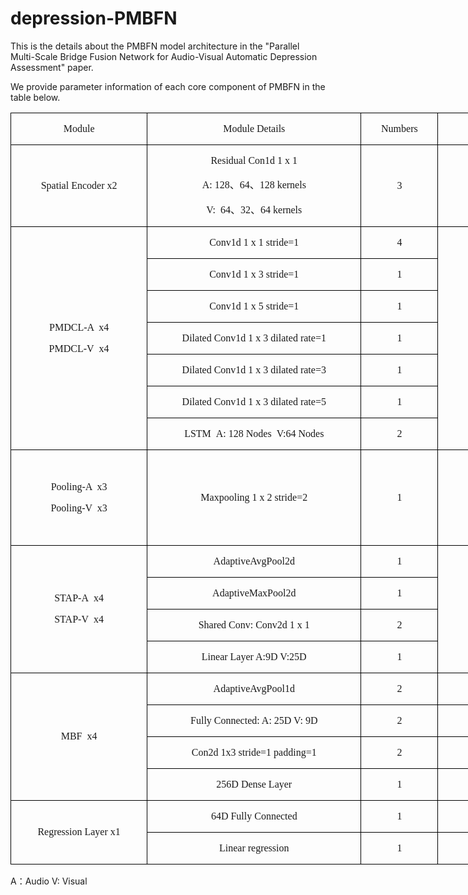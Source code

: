 # depression-PMBFN
This is the details about the PMBFN model architecture in the "Parallel Multi-Scale Bridge Fusion Network for Audio-Visual Automatic Depression Assessment" paper.

We provide parameter information of each core component of PMBFN in the table below.

<table class="MsoTableGrid" border="1" cellspacing="0" cellpadding="0" width="926" style="width:694.6pt;border-collapse:collapse;border:none;mso-border-alt:solid windowtext .5pt;
 mso-yfti-tbllook:1184;mso-padding-alt:0cm 5.4pt 0cm 5.4pt">
 <tbody><tr style="mso-yfti-irow:0;mso-yfti-firstrow:yes;height:17.45pt">
  <td width="218" valign="top" style="width:163.5pt;border:solid windowtext 1.0pt;
  mso-border-alt:solid windowtext .5pt;padding:0cm 5.4pt 0cm 5.4pt;height:17.45pt">
  <p class="MsoNormal" align="center" style="text-align:center"><span lang="EN-US" style="font-size:12.0pt;font-family:&quot;Times New Roman&quot;,serif">Module<o:p></o:p></span></p>
  </td>
  <td width="349" valign="top" style="width:261.8pt;border:solid windowtext 1.0pt;
  border-left:none;mso-border-left-alt:solid windowtext .5pt;mso-border-alt:
  solid windowtext .5pt;padding:0cm 5.4pt 0cm 5.4pt;height:17.45pt">
  <p class="MsoNormal" align="center" style="text-align:center"><span lang="EN-US" style="font-size:12.0pt;font-family:&quot;Times New Roman&quot;,serif">Module Details<o:p></o:p></span></p>
  </td>
  <td width="113" valign="top" style="width:3.0cm;border:solid windowtext 1.0pt;
  border-left:none;mso-border-left-alt:solid windowtext .5pt;mso-border-alt:
  solid windowtext .5pt;padding:0cm 5.4pt 0cm 5.4pt;height:17.45pt">
  <p class="MsoNormal" align="center" style="text-align:center"><span lang="EN-US" style="font-size:12.0pt;font-family:&quot;Times New Roman&quot;,serif">Numbers<o:p></o:p></span></p>
  </td>
  <td width="246" valign="top" style="width:184.25pt;border:solid windowtext 1.0pt;
  border-left:none;mso-border-left-alt:solid windowtext .5pt;mso-border-alt:
  solid windowtext .5pt;padding:0cm 5.4pt 0cm 5.4pt;height:17.45pt">
  <p class="MsoNormal" align="center" style="text-align:center"><span lang="EN-US" style="font-size:12.0pt;font-family:&quot;Times New Roman&quot;,serif">Output Size<o:p></o:p></span></p>
  </td>
 </tr>
 <tr style="mso-yfti-irow:1;height:64.65pt">
  <td width="218" style="width:163.5pt;border:solid windowtext 1.0pt;border-top:
  none;mso-border-top-alt:solid windowtext .5pt;mso-border-alt:solid windowtext .5pt;
  padding:0cm 5.4pt 0cm 5.4pt;height:64.65pt">
  <p class="MsoNormal" align="center" style="text-align:center"><span lang="EN-US" style="font-size:12.0pt;font-family:&quot;Times New Roman&quot;,serif">Spatial Encoder
  x2<o:p></o:p></span></p>
  </td>
  <td width="349" style="width:261.8pt;border-top:none;border-left:none;
  border-bottom:solid windowtext 1.0pt;border-right:solid windowtext 1.0pt;
  mso-border-top-alt:solid windowtext .5pt;mso-border-left-alt:solid windowtext .5pt;
  mso-border-alt:solid windowtext .5pt;padding:0cm 5.4pt 0cm 5.4pt;height:64.65pt">
  <p class="MsoNormal" align="center" style="text-align:center"><span lang="EN-US" style="font-size:12.0pt;font-family:&quot;Times New Roman&quot;,serif">Residual Con1d 1
  x 1<o:p></o:p></span></p>
  <p class="MsoNormal" align="center" style="text-align:center"><span lang="EN-US" style="font-size:12.0pt;font-family:&quot;Times New Roman&quot;,serif">A: 128</span><span style="font-size:12.0pt;mso-ascii-font-family:&quot;Times New Roman&quot;;mso-hansi-font-family:
  &quot;Times New Roman&quot;;mso-bidi-font-family:&quot;Times New Roman&quot;">、</span><span lang="EN-US" style="font-size:12.0pt;font-family:&quot;Times New Roman&quot;,serif">64</span><span style="font-size:12.0pt;mso-ascii-font-family:&quot;Times New Roman&quot;;mso-hansi-font-family:
  &quot;Times New Roman&quot;;mso-bidi-font-family:&quot;Times New Roman&quot;">、</span><span lang="EN-US" style="font-size:12.0pt;font-family:&quot;Times New Roman&quot;,serif">128
  kernels<o:p></o:p></span></p>
  <p class="MsoNormal" align="center" style="text-align:center"><span lang="EN-US" style="font-size:12.0pt;font-family:&quot;Times New Roman&quot;,serif">V:<span style="mso-spacerun:yes">&nbsp; </span>64</span><span style="font-size:12.0pt;
  mso-ascii-font-family:&quot;Times New Roman&quot;;mso-hansi-font-family:&quot;Times New Roman&quot;;
  mso-bidi-font-family:&quot;Times New Roman&quot;">、</span><span lang="EN-US" style="font-size:12.0pt;font-family:&quot;Times New Roman&quot;,serif">32</span><span style="font-size:12.0pt;mso-ascii-font-family:&quot;Times New Roman&quot;;mso-hansi-font-family:
  &quot;Times New Roman&quot;;mso-bidi-font-family:&quot;Times New Roman&quot;">、</span><span lang="EN-US" style="font-size:12.0pt;font-family:&quot;Times New Roman&quot;,serif">64
  kernels<o:p></o:p></span></p>
  </td>
  <td width="113" style="width:3.0cm;border-top:none;border-left:none;border-bottom:
  solid windowtext 1.0pt;border-right:solid windowtext 1.0pt;mso-border-top-alt:
  solid windowtext .5pt;mso-border-left-alt:solid windowtext .5pt;mso-border-alt:
  solid windowtext .5pt;padding:0cm 5.4pt 0cm 5.4pt;height:64.65pt">
  <p class="MsoNormal" align="center" style="text-align:center"><span lang="EN-US" style="font-size:12.0pt;font-family:&quot;Times New Roman&quot;,serif">3<o:p></o:p></span></p>
  </td>
  <td width="246" style="width:184.25pt;border-top:none;border-left:none;
  border-bottom:solid windowtext 1.0pt;border-right:solid windowtext 1.0pt;
  mso-border-top-alt:solid windowtext .5pt;mso-border-left-alt:solid windowtext .5pt;
  mso-border-alt:solid windowtext .5pt;padding:0cm 5.4pt 0cm 5.4pt;height:64.65pt">
  <p class="MsoNormal" align="center" style="text-align:center"><span lang="EN-US" style="font-size:12.0pt;font-family:&quot;Times New Roman&quot;,serif">A: 9 x 200 x 128<o:p></o:p></span></p>
  <p class="MsoNormal" align="center" style="text-align:center"><span lang="EN-US" style="font-size:12.0pt;font-family:&quot;Times New Roman&quot;,serif">V: 25 x 200 x 64<o:p></o:p></span></p>
  </td>
 </tr>
 <tr style="mso-yfti-irow:2;height:18.1pt">
  <td width="218" rowspan="7" style="width:163.5pt;border:solid windowtext 1.0pt;
  border-top:none;mso-border-top-alt:solid windowtext .5pt;mso-border-alt:solid windowtext .5pt;
  padding:0cm 5.4pt 0cm 5.4pt;height:18.1pt">
  <p class="MsoNormal" align="center" style="text-align:center"><span lang="EN-US" style="font-size:12.0pt;font-family:&quot;Times New Roman&quot;,serif">PMDCL-<span class="GramE">A <span style="mso-spacerun:yes">&nbsp;</span>x</span>4<o:p></o:p></span></p>
  <p class="MsoNormal" align="center" style="text-align:center"><span lang="EN-US" style="font-size:12.0pt;font-family:&quot;Times New Roman&quot;,serif">PMDCL-<span class="GramE">V<span style="mso-spacerun:yes">&nbsp; </span>x</span>4<o:p></o:p></span></p>
  </td>
  <td width="349" valign="top" style="width:261.8pt;border-top:none;border-left:
  none;border-bottom:solid windowtext 1.0pt;border-right:solid windowtext 1.0pt;
  mso-border-top-alt:solid windowtext .5pt;mso-border-left-alt:solid windowtext .5pt;
  mso-border-alt:solid windowtext .5pt;padding:0cm 5.4pt 0cm 5.4pt;height:18.1pt">
  <p class="MsoNormal" align="center" style="text-align:center"><span lang="EN-US" style="font-size:12.0pt;font-family:&quot;Times New Roman&quot;,serif">Conv1d 1 x 1 stride=1<o:p></o:p></span></p>
  </td>
  <td width="113" valign="top" style="width:3.0cm;border-top:none;border-left:none;
  border-bottom:solid windowtext 1.0pt;border-right:solid windowtext 1.0pt;
  mso-border-top-alt:solid windowtext .5pt;mso-border-left-alt:solid windowtext .5pt;
  mso-border-alt:solid windowtext .5pt;padding:0cm 5.4pt 0cm 5.4pt;height:18.1pt">
  <p class="MsoNormal" align="center" style="text-align:center"><span lang="EN-US" style="font-size:12.0pt;font-family:&quot;Times New Roman&quot;,serif">4<o:p></o:p></span></p>
  </td>
  <td width="246" rowspan="7" style="width:184.25pt;border-top:none;border-left:
  none;border-bottom:solid windowtext 1.0pt;border-right:solid windowtext 1.0pt;
  mso-border-top-alt:solid windowtext .5pt;mso-border-left-alt:solid windowtext .5pt;
  mso-border-alt:solid windowtext .5pt;padding:0cm 5.4pt 0cm 5.4pt;height:18.1pt">
  <p class="MsoNormal" align="center" style="text-align:center"><span lang="EN-US" style="font-size:12.0pt;font-family:&quot;Times New Roman&quot;,serif">A: 9 x T A x 128<o:p></o:p></span></p>
  <p class="MsoNormal" align="center" style="text-align:center"><span lang="EN-US" style="font-size:12.0pt;font-family:&quot;Times New Roman&quot;,serif">V: 25 x T V x 64<o:p></o:p></span></p>
  <p class="MsoNormal" align="center" style="text-align:center"><span lang="EN-US" style="font-size:12.0pt;font-family:&quot;Times New Roman&quot;,serif">TA = 200, 100,
  50, 25<o:p></o:p></span></p>
  <p class="MsoNormal" align="center" style="text-align:center"><span lang="EN-US" style="font-size:12.0pt;font-family:&quot;Times New Roman&quot;,serif">TV = 200, 100,
  50, 25<o:p></o:p></span></p>
  </td>
 </tr>
 <tr style="mso-yfti-irow:3;height:17.75pt">
  <td width="349" valign="top" style="width:261.8pt;border-top:none;border-left:
  none;border-bottom:solid windowtext 1.0pt;border-right:solid windowtext 1.0pt;
  mso-border-top-alt:solid windowtext .5pt;mso-border-left-alt:solid windowtext .5pt;
  mso-border-alt:solid windowtext .5pt;padding:0cm 5.4pt 0cm 5.4pt;height:17.75pt">
  <p class="MsoNormal" align="center" style="text-align:center"><span lang="EN-US" style="font-size:12.0pt;font-family:&quot;Times New Roman&quot;,serif">Conv1d 1 x 3 stride=1<o:p></o:p></span></p>
  </td>
  <td width="113" valign="top" style="width:3.0cm;border-top:none;border-left:none;
  border-bottom:solid windowtext 1.0pt;border-right:solid windowtext 1.0pt;
  mso-border-top-alt:solid windowtext .5pt;mso-border-left-alt:solid windowtext .5pt;
  mso-border-alt:solid windowtext .5pt;padding:0cm 5.4pt 0cm 5.4pt;height:17.75pt">
  <p class="MsoNormal" align="center" style="text-align:center"><span lang="EN-US" style="font-size:12.0pt;font-family:&quot;Times New Roman&quot;,serif">1<o:p></o:p></span></p>
  </td>
 </tr>
 <tr style="mso-yfti-irow:4;height:17.75pt">
  <td width="349" valign="top" style="width:261.8pt;border-top:none;border-left:
  none;border-bottom:solid windowtext 1.0pt;border-right:solid windowtext 1.0pt;
  mso-border-top-alt:solid windowtext .5pt;mso-border-left-alt:solid windowtext .5pt;
  mso-border-alt:solid windowtext .5pt;padding:0cm 5.4pt 0cm 5.4pt;height:17.75pt">
  <p class="MsoNormal" align="center" style="text-align:center"><span lang="EN-US" style="font-size:12.0pt;font-family:&quot;Times New Roman&quot;,serif">Conv1d 1 x 5 stride=1<o:p></o:p></span></p>
  </td>
  <td width="113" valign="top" style="width:3.0cm;border-top:none;border-left:none;
  border-bottom:solid windowtext 1.0pt;border-right:solid windowtext 1.0pt;
  mso-border-top-alt:solid windowtext .5pt;mso-border-left-alt:solid windowtext .5pt;
  mso-border-alt:solid windowtext .5pt;padding:0cm 5.4pt 0cm 5.4pt;height:17.75pt">
  <p class="MsoNormal" align="center" style="text-align:center"><span lang="EN-US" style="font-size:12.0pt;font-family:&quot;Times New Roman&quot;,serif">1<o:p></o:p></span></p>
  </td>
 </tr>
 <tr style="mso-yfti-irow:5;height:17.75pt">
  <td width="349" valign="top" style="width:261.8pt;border-top:none;border-left:
  none;border-bottom:solid windowtext 1.0pt;border-right:solid windowtext 1.0pt;
  mso-border-top-alt:solid windowtext .5pt;mso-border-left-alt:solid windowtext .5pt;
  mso-border-alt:solid windowtext .5pt;padding:0cm 5.4pt 0cm 5.4pt;height:17.75pt">
  <p class="MsoNormal" align="center" style="text-align:center"><span lang="EN-US" style="font-size:12.0pt;font-family:&quot;Times New Roman&quot;,serif">Dilated Conv1d 1
  x 3 dilated rate=1<o:p></o:p></span></p>
  </td>
  <td width="113" valign="top" style="width:3.0cm;border-top:none;border-left:none;
  border-bottom:solid windowtext 1.0pt;border-right:solid windowtext 1.0pt;
  mso-border-top-alt:solid windowtext .5pt;mso-border-left-alt:solid windowtext .5pt;
  mso-border-alt:solid windowtext .5pt;padding:0cm 5.4pt 0cm 5.4pt;height:17.75pt">
  <p class="MsoNormal" align="center" style="text-align:center"><span lang="EN-US" style="font-size:12.0pt;font-family:&quot;Times New Roman&quot;,serif">1<o:p></o:p></span></p>
  </td>
 </tr>
 <tr style="mso-yfti-irow:6;height:17.75pt">
  <td width="349" valign="top" style="width:261.8pt;border-top:none;border-left:
  none;border-bottom:solid windowtext 1.0pt;border-right:solid windowtext 1.0pt;
  mso-border-top-alt:solid windowtext .5pt;mso-border-left-alt:solid windowtext .5pt;
  mso-border-alt:solid windowtext .5pt;padding:0cm 5.4pt 0cm 5.4pt;height:17.75pt">
  <p class="MsoNormal" align="center" style="text-align:center"><span lang="EN-US" style="font-size:12.0pt;font-family:&quot;Times New Roman&quot;,serif">Dilated Conv1d 1
  x 3 dilated rate=3<o:p></o:p></span></p>
  </td>
  <td width="113" valign="top" style="width:3.0cm;border-top:none;border-left:none;
  border-bottom:solid windowtext 1.0pt;border-right:solid windowtext 1.0pt;
  mso-border-top-alt:solid windowtext .5pt;mso-border-left-alt:solid windowtext .5pt;
  mso-border-alt:solid windowtext .5pt;padding:0cm 5.4pt 0cm 5.4pt;height:17.75pt">
  <p class="MsoNormal" align="center" style="text-align:center"><span lang="EN-US" style="font-size:12.0pt;font-family:&quot;Times New Roman&quot;,serif">1<o:p></o:p></span></p>
  </td>
 </tr>
 <tr style="mso-yfti-irow:7;height:17.75pt">
  <td width="349" valign="top" style="width:261.8pt;border-top:none;border-left:
  none;border-bottom:solid windowtext 1.0pt;border-right:solid windowtext 1.0pt;
  mso-border-top-alt:solid windowtext .5pt;mso-border-left-alt:solid windowtext .5pt;
  mso-border-alt:solid windowtext .5pt;padding:0cm 5.4pt 0cm 5.4pt;height:17.75pt">
  <p class="MsoNormal" align="center" style="text-align:center"><span lang="EN-US" style="font-size:12.0pt;font-family:&quot;Times New Roman&quot;,serif">Dilated Conv1d 1
  x 3 dilated rate=5<o:p></o:p></span></p>
  </td>
  <td width="113" valign="top" style="width:3.0cm;border-top:none;border-left:none;
  border-bottom:solid windowtext 1.0pt;border-right:solid windowtext 1.0pt;
  mso-border-top-alt:solid windowtext .5pt;mso-border-left-alt:solid windowtext .5pt;
  mso-border-alt:solid windowtext .5pt;padding:0cm 5.4pt 0cm 5.4pt;height:17.75pt">
  <p class="MsoNormal" align="center" style="text-align:center"><span lang="EN-US" style="font-size:12.0pt;font-family:&quot;Times New Roman&quot;,serif">1<o:p></o:p></span></p>
  </td>
 </tr>
 <tr style="mso-yfti-irow:8;height:17.75pt">
  <td width="349" valign="top" style="width:261.8pt;border-top:none;border-left:
  none;border-bottom:solid windowtext 1.0pt;border-right:solid windowtext 1.0pt;
  mso-border-top-alt:solid windowtext .5pt;mso-border-left-alt:solid windowtext .5pt;
  mso-border-alt:solid windowtext .5pt;padding:0cm 5.4pt 0cm 5.4pt;height:17.75pt">
  <p class="MsoNormal" align="center" style="text-align:center"><span class="GramE"><span lang="EN-US" style="font-size:12.0pt;font-family:&quot;Times New Roman&quot;,serif">LSTM <span style="mso-spacerun:yes">&nbsp;</span>A</span></span><span lang="EN-US" style="font-size:12.0pt;font-family:&quot;Times New Roman&quot;,serif">: 128 Nodes <span style="mso-spacerun:yes">&nbsp;</span>V:64 Nodes<o:p></o:p></span></p>
  </td>
  <td width="113" valign="top" style="width:3.0cm;border-top:none;border-left:none;
  border-bottom:solid windowtext 1.0pt;border-right:solid windowtext 1.0pt;
  mso-border-top-alt:solid windowtext .5pt;mso-border-left-alt:solid windowtext .5pt;
  mso-border-alt:solid windowtext .5pt;padding:0cm 5.4pt 0cm 5.4pt;height:17.75pt">
  <p class="MsoNormal" align="center" style="text-align:center"><span lang="EN-US" style="font-size:12.0pt;font-family:&quot;Times New Roman&quot;,serif">2<o:p></o:p></span></p>
  </td>
 </tr>
 <tr style="mso-yfti-irow:9;height:69.95pt">
  <td width="218" style="width:163.5pt;border:solid windowtext 1.0pt;border-top:
  none;mso-border-top-alt:solid windowtext .5pt;mso-border-alt:solid windowtext .5pt;
  padding:0cm 5.4pt 0cm 5.4pt;height:69.95pt">
  <p class="MsoNormal" align="center" style="text-align:center"><span lang="EN-US" style="font-size:12.0pt;font-family:&quot;Times New Roman&quot;,serif">Pooling-<span class="GramE">A <span style="mso-spacerun:yes">&nbsp;</span>x</span>3<o:p></o:p></span></p>
  <p class="MsoNormal" align="center" style="text-align:center"><span lang="EN-US" style="font-size:12.0pt;font-family:&quot;Times New Roman&quot;,serif">Pooling-<span class="GramE">V <span style="mso-spacerun:yes">&nbsp;</span>x</span>3<o:p></o:p></span></p>
  </td>
  <td width="349" style="width:261.8pt;border-top:none;border-left:none;
  border-bottom:solid windowtext 1.0pt;border-right:solid windowtext 1.0pt;
  mso-border-top-alt:solid windowtext .5pt;mso-border-left-alt:solid windowtext .5pt;
  mso-border-alt:solid windowtext .5pt;padding:0cm 5.4pt 0cm 5.4pt;height:69.95pt">
  <p class="MsoNormal" align="center" style="text-align:center"><span class="SpellE"><span lang="EN-US" style="font-size:12.0pt;font-family:&quot;Times New Roman&quot;,serif">Maxpooling</span></span><span lang="EN-US" style="font-size:12.0pt;font-family:&quot;Times New Roman&quot;,serif"> 1 x
  2 stride=2<o:p></o:p></span></p>
  </td>
  <td width="113" style="width:3.0cm;border-top:none;border-left:none;border-bottom:
  solid windowtext 1.0pt;border-right:solid windowtext 1.0pt;mso-border-top-alt:
  solid windowtext .5pt;mso-border-left-alt:solid windowtext .5pt;mso-border-alt:
  solid windowtext .5pt;padding:0cm 5.4pt 0cm 5.4pt;height:69.95pt">
  <p class="MsoNormal" align="center" style="text-align:center"><span lang="EN-US" style="font-size:12.0pt;font-family:&quot;Times New Roman&quot;,serif">1<o:p></o:p></span></p>
  </td>
  <td width="246" valign="top" style="width:184.25pt;border-top:none;border-left:
  none;border-bottom:solid windowtext 1.0pt;border-right:solid windowtext 1.0pt;
  mso-border-top-alt:solid windowtext .5pt;mso-border-left-alt:solid windowtext .5pt;
  mso-border-alt:solid windowtext .5pt;padding:0cm 5.4pt 0cm 5.4pt;height:69.95pt">
  <p class="MsoNormal" align="center" style="margin-left:12.0pt;text-align:center;
  text-indent:-12.0pt;mso-char-indent-count:-1.0"><span lang="EN-US" style="font-size:12.0pt;font-family:&quot;Times New Roman&quot;,serif">A: 9 x T A x 128<o:p></o:p></span></p>
  <p class="MsoNormal" align="center" style="margin-left:12.0pt;text-align:center;
  text-indent:-12.0pt;mso-char-indent-count:-1.0"><span lang="EN-US" style="font-size:12.0pt;font-family:&quot;Times New Roman&quot;,serif">TA=100, 50, 25<o:p></o:p></span></p>
  <p class="MsoNormal" align="center" style="text-align:center"><span lang="EN-US" style="font-size:12.0pt;font-family:&quot;Times New Roman&quot;,serif">V: 25 x T V x 64<o:p></o:p></span></p>
  <p class="MsoNormal" align="center" style="text-align:center"><span lang="EN-US" style="font-size:12.0pt;font-family:&quot;Times New Roman&quot;,serif">TV=100, 50, 25<o:p></o:p></span></p>
  </td>
 </tr>
 <tr style="mso-yfti-irow:10;height:17.75pt">
  <td width="218" rowspan="4" style="width:163.5pt;border:solid windowtext 1.0pt;
  border-top:none;mso-border-top-alt:solid windowtext .5pt;mso-border-alt:solid windowtext .5pt;
  padding:0cm 5.4pt 0cm 5.4pt;height:17.75pt">
  <p class="MsoNormal" align="center" style="text-align:center"><span lang="EN-US" style="font-size:12.0pt;font-family:&quot;Times New Roman&quot;,serif">STAP-<span class="GramE">A<span style="mso-spacerun:yes">&nbsp; </span>x</span>4<o:p></o:p></span></p>
  <p class="MsoNormal" align="center" style="text-align:center"><span lang="EN-US" style="font-size:12.0pt;font-family:&quot;Times New Roman&quot;,serif">STAP-<span class="GramE">V<span style="mso-spacerun:yes">&nbsp; </span>x</span>4<o:p></o:p></span></p>
  </td>
  <td width="349" valign="top" style="width:261.8pt;border-top:none;border-left:
  none;border-bottom:solid windowtext 1.0pt;border-right:solid windowtext 1.0pt;
  mso-border-top-alt:solid windowtext .5pt;mso-border-left-alt:solid windowtext .5pt;
  mso-border-alt:solid windowtext .5pt;padding:0cm 5.4pt 0cm 5.4pt;height:17.75pt">
  <p class="MsoNormal" align="center" style="text-align:center"><span lang="EN-US" style="font-size:12.0pt;font-family:&quot;Times New Roman&quot;,serif">AdaptiveAvgPool2d<o:p></o:p></span></p>
  </td>
  <td width="113" valign="top" style="width:3.0cm;border-top:none;border-left:none;
  border-bottom:solid windowtext 1.0pt;border-right:solid windowtext 1.0pt;
  mso-border-top-alt:solid windowtext .5pt;mso-border-left-alt:solid windowtext .5pt;
  mso-border-alt:solid windowtext .5pt;padding:0cm 5.4pt 0cm 5.4pt;height:17.75pt">
  <p class="MsoNormal" align="center" style="text-align:center"><span lang="EN-US" style="font-size:12.0pt;font-family:&quot;Times New Roman&quot;,serif">1<o:p></o:p></span></p>
  </td>
  <td width="246" rowspan="4" valign="top" style="width:184.25pt;border-top:none;
  border-left:none;border-bottom:solid windowtext 1.0pt;border-right:solid windowtext 1.0pt;
  mso-border-top-alt:solid windowtext .5pt;mso-border-left-alt:solid windowtext .5pt;
  mso-border-alt:solid windowtext .5pt;padding:0cm 5.4pt 0cm 5.4pt;height:17.75pt">
  <p class="MsoNormal" align="center" style="text-align:center"><span lang="EN-US" style="font-size:12.0pt;font-family:&quot;Times New Roman&quot;,serif">A</span><span style="font-size:12.0pt;mso-ascii-font-family:&quot;Times New Roman&quot;;mso-hansi-font-family:
  &quot;Times New Roman&quot;;mso-bidi-font-family:&quot;Times New Roman&quot;">：</span><span lang="EN-US" style="font-size:12.0pt;font-family:&quot;Times New Roman&quot;,serif">TA x
  128<o:p></o:p></span></p>
  <p class="MsoNormal" align="center" style="text-align:center"><span lang="EN-US" style="font-size:12.0pt;font-family:&quot;Times New Roman&quot;,serif">V:<span style="mso-spacerun:yes">&nbsp; </span>TV x 64<o:p></o:p></span></p>
  <p class="MsoNormal" align="center" style="text-align:center"><span lang="EN-US" style="font-size:12.0pt;font-family:&quot;Times New Roman&quot;,serif">TA = 200, 100,
  50, 25<o:p></o:p></span></p>
  <p class="MsoNormal" align="center" style="text-align:center"><span lang="EN-US" style="font-size:12.0pt;font-family:&quot;Times New Roman&quot;,serif">TV = 200, 100,
  50, 25<o:p></o:p></span></p>
  </td>
 </tr>
 <tr style="mso-yfti-irow:11;height:17.7pt">
  <td width="349" valign="top" style="width:261.8pt;border-top:none;border-left:
  none;border-bottom:solid windowtext 1.0pt;border-right:solid windowtext 1.0pt;
  mso-border-top-alt:solid windowtext .5pt;mso-border-left-alt:solid windowtext .5pt;
  mso-border-alt:solid windowtext .5pt;padding:0cm 5.4pt 0cm 5.4pt;height:17.7pt">
  <p class="MsoNormal" align="center" style="text-align:center"><span lang="EN-US" style="font-size:12.0pt;font-family:&quot;Times New Roman&quot;,serif">AdaptiveMaxPool2d<o:p></o:p></span></p>
  </td>
  <td width="113" valign="top" style="width:3.0cm;border-top:none;border-left:none;
  border-bottom:solid windowtext 1.0pt;border-right:solid windowtext 1.0pt;
  mso-border-top-alt:solid windowtext .5pt;mso-border-left-alt:solid windowtext .5pt;
  mso-border-alt:solid windowtext .5pt;padding:0cm 5.4pt 0cm 5.4pt;height:17.7pt">
  <p class="MsoNormal" align="center" style="text-align:center"><span lang="EN-US" style="font-size:12.0pt;font-family:&quot;Times New Roman&quot;,serif">1<o:p></o:p></span></p>
  </td>
 </tr>
 <tr style="mso-yfti-irow:12;height:17.7pt">
  <td width="349" valign="top" style="width:261.8pt;border-top:none;border-left:
  none;border-bottom:solid windowtext 1.0pt;border-right:solid windowtext 1.0pt;
  mso-border-top-alt:solid windowtext .5pt;mso-border-left-alt:solid windowtext .5pt;
  mso-border-alt:solid windowtext .5pt;padding:0cm 5.4pt 0cm 5.4pt;height:17.7pt">
  <p class="MsoNormal" align="center" style="text-align:center"><span lang="EN-US" style="font-size:12.0pt;font-family:&quot;Times New Roman&quot;,serif">Shared Conv:
  Conv2d 1 x 1<o:p></o:p></span></p>
  </td>
  <td width="113" valign="top" style="width:3.0cm;border-top:none;border-left:none;
  border-bottom:solid windowtext 1.0pt;border-right:solid windowtext 1.0pt;
  mso-border-top-alt:solid windowtext .5pt;mso-border-left-alt:solid windowtext .5pt;
  mso-border-alt:solid windowtext .5pt;padding:0cm 5.4pt 0cm 5.4pt;height:17.7pt">
  <p class="MsoNormal" align="center" style="text-align:center"><span lang="EN-US" style="font-size:12.0pt;font-family:&quot;Times New Roman&quot;,serif">2<o:p></o:p></span></p>
  </td>
 </tr>
 <tr style="mso-yfti-irow:13;height:17.7pt">
  <td width="349" valign="top" style="width:261.8pt;border-top:none;border-left:
  none;border-bottom:solid windowtext 1.0pt;border-right:solid windowtext 1.0pt;
  mso-border-top-alt:solid windowtext .5pt;mso-border-left-alt:solid windowtext .5pt;
  mso-border-alt:solid windowtext .5pt;padding:0cm 5.4pt 0cm 5.4pt;height:17.7pt">
  <p class="MsoNormal" align="center" style="text-align:center"><span lang="EN-US" style="font-size:12.0pt;font-family:&quot;Times New Roman&quot;,serif">Linear Layer
  A:9D V:25D<o:p></o:p></span></p>
  </td>
  <td width="113" valign="top" style="width:3.0cm;border-top:none;border-left:none;
  border-bottom:solid windowtext 1.0pt;border-right:solid windowtext 1.0pt;
  mso-border-top-alt:solid windowtext .5pt;mso-border-left-alt:solid windowtext .5pt;
  mso-border-alt:solid windowtext .5pt;padding:0cm 5.4pt 0cm 5.4pt;height:17.7pt">
  <p class="MsoNormal" align="center" style="text-align:center"><span lang="EN-US" style="font-size:12.0pt;font-family:&quot;Times New Roman&quot;,serif">1<o:p></o:p></span></p>
  </td>
 </tr>
 <tr style="mso-yfti-irow:14;height:17.45pt">
  <td width="218" rowspan="4" style="width:163.5pt;border:solid windowtext 1.0pt;
  border-top:none;mso-border-top-alt:solid windowtext .5pt;mso-border-alt:solid windowtext .5pt;
  padding:0cm 5.4pt 0cm 5.4pt;height:17.45pt">
  <p class="MsoNormal" align="center" style="text-align:center"><span class="GramE"><span lang="EN-US" style="font-size:12.0pt;font-family:&quot;Times New Roman&quot;,serif">MBF<span style="mso-spacerun:yes">&nbsp; </span>x</span></span><span lang="EN-US" style="font-size:12.0pt;font-family:&quot;Times New Roman&quot;,serif">4<o:p></o:p></span></p>
  </td>
  <td width="349" valign="top" style="width:261.8pt;border-top:none;border-left:
  none;border-bottom:solid windowtext 1.0pt;border-right:solid windowtext 1.0pt;
  mso-border-top-alt:solid windowtext .5pt;mso-border-left-alt:solid windowtext .5pt;
  mso-border-alt:solid windowtext .5pt;padding:0cm 5.4pt 0cm 5.4pt;height:17.45pt">
  <p class="MsoNormal" align="center" style="text-align:center"><span lang="EN-US" style="font-size:12.0pt;font-family:&quot;Times New Roman&quot;,serif">AdaptiveAvgPool1d<o:p></o:p></span></p>
  </td>
  <td width="113" valign="top" style="width:3.0cm;border-top:none;border-left:none;
  border-bottom:solid windowtext 1.0pt;border-right:solid windowtext 1.0pt;
  mso-border-top-alt:solid windowtext .5pt;mso-border-left-alt:solid windowtext .5pt;
  mso-border-alt:solid windowtext .5pt;padding:0cm 5.4pt 0cm 5.4pt;height:17.45pt">
  <p class="MsoNormal" align="center" style="text-align:center"><span lang="EN-US" style="font-size:12.0pt;font-family:&quot;Times New Roman&quot;,serif">2<o:p></o:p></span></p>
  </td>
  <td width="246" valign="top" style="width:184.25pt;border-top:none;border-left:
  none;border-bottom:solid windowtext 1.0pt;border-right:solid windowtext 1.0pt;
  mso-border-top-alt:solid windowtext .5pt;mso-border-left-alt:solid windowtext .5pt;
  mso-border-alt:solid windowtext .5pt;padding:0cm 5.4pt 0cm 5.4pt;height:17.45pt">
  <p class="MsoNormal" align="center" style="text-align:center"><span lang="EN-US" style="font-size:12.0pt;font-family:&quot;Times New Roman&quot;,serif">A: 1 x <span class="GramE">TA<span style="mso-spacerun:yes">&nbsp; </span>V</span>: 1 x TV<o:p></o:p></span></p>
  </td>
 </tr>
 <tr style="mso-yfti-irow:15;height:18.55pt">
  <td width="349" valign="top" style="width:261.8pt;border-top:none;border-left:
  none;border-bottom:solid windowtext 1.0pt;border-right:solid windowtext 1.0pt;
  mso-border-top-alt:solid windowtext .5pt;mso-border-left-alt:solid windowtext .5pt;
  mso-border-alt:solid windowtext .5pt;padding:0cm 5.4pt 0cm 5.4pt;height:18.55pt">
  <p class="MsoNormal" align="center" style="text-align:center"><span lang="EN-US" style="font-size:12.0pt;font-family:&quot;Times New Roman&quot;,serif">Fully Connected:
  A: 25D V: 9D<o:p></o:p></span></p>
  </td>
  <td width="113" valign="top" style="width:3.0cm;border-top:none;border-left:none;
  border-bottom:solid windowtext 1.0pt;border-right:solid windowtext 1.0pt;
  mso-border-top-alt:solid windowtext .5pt;mso-border-left-alt:solid windowtext .5pt;
  mso-border-alt:solid windowtext .5pt;padding:0cm 5.4pt 0cm 5.4pt;height:18.55pt">
  <p class="MsoNormal" align="center" style="text-align:center"><span lang="EN-US" style="font-size:12.0pt;font-family:&quot;Times New Roman&quot;,serif">2<o:p></o:p></span></p>
  </td>
  <td width="246" valign="top" style="width:184.25pt;border-top:none;border-left:
  none;border-bottom:solid windowtext 1.0pt;border-right:solid windowtext 1.0pt;
  mso-border-top-alt:solid windowtext .5pt;mso-border-left-alt:solid windowtext .5pt;
  mso-border-alt:solid windowtext .5pt;padding:0cm 5.4pt 0cm 5.4pt;height:18.55pt">
  <p class="MsoNormal" align="center" style="text-align:center"><span lang="EN-US" style="font-size:12.0pt;font-family:&quot;Times New Roman&quot;,serif">A: 1 x <span class="GramE">TV<span style="mso-spacerun:yes">&nbsp; </span>V</span>: 1 x TA<o:p></o:p></span></p>
  </td>
 </tr>
 <tr style="mso-yfti-irow:16;height:17.45pt">
  <td width="349" valign="top" style="width:261.8pt;border-top:none;border-left:
  none;border-bottom:solid windowtext 1.0pt;border-right:solid windowtext 1.0pt;
  mso-border-top-alt:solid windowtext .5pt;mso-border-left-alt:solid windowtext .5pt;
  mso-border-alt:solid windowtext .5pt;padding:0cm 5.4pt 0cm 5.4pt;height:17.45pt">
  <p class="MsoNormal" align="center" style="text-align:center"><span lang="EN-US" style="font-size:12.0pt;font-family:&quot;Times New Roman&quot;,serif">Con2d 1x3
  stride=1 padding=1<o:p></o:p></span></p>
  </td>
  <td width="113" valign="top" style="width:3.0cm;border-top:none;border-left:none;
  border-bottom:solid windowtext 1.0pt;border-right:solid windowtext 1.0pt;
  mso-border-top-alt:solid windowtext .5pt;mso-border-left-alt:solid windowtext .5pt;
  mso-border-alt:solid windowtext .5pt;padding:0cm 5.4pt 0cm 5.4pt;height:17.45pt">
  <p class="MsoNormal" align="center" style="text-align:center"><span lang="EN-US" style="font-size:12.0pt;font-family:&quot;Times New Roman&quot;,serif">2<o:p></o:p></span></p>
  </td>
  <td width="246" valign="top" style="width:184.25pt;border-top:none;border-left:
  none;border-bottom:solid windowtext 1.0pt;border-right:solid windowtext 1.0pt;
  mso-border-top-alt:solid windowtext .5pt;mso-border-left-alt:solid windowtext .5pt;
  mso-border-alt:solid windowtext .5pt;padding:0cm 5.4pt 0cm 5.4pt;height:17.45pt">
  <p class="MsoNormal" align="center" style="text-align:center"><span lang="EN-US" style="font-size:12.0pt;font-family:&quot;Times New Roman&quot;,serif">A: 1 x 64<span style="mso-spacerun:yes">&nbsp;&nbsp; </span>V: 1 x 64<o:p></o:p></span></p>
  </td>
 </tr>
 <tr style="mso-yfti-irow:17;height:18.55pt">
  <td width="349" valign="top" style="width:261.8pt;border-top:none;border-left:
  none;border-bottom:solid windowtext 1.0pt;border-right:solid windowtext 1.0pt;
  mso-border-top-alt:solid windowtext .5pt;mso-border-left-alt:solid windowtext .5pt;
  mso-border-alt:solid windowtext .5pt;padding:0cm 5.4pt 0cm 5.4pt;height:18.55pt">
  <p class="MsoNormal" align="center" style="text-align:center"><span lang="EN-US" style="font-size:12.0pt;font-family:&quot;Times New Roman&quot;,serif">256D Dense Layer<o:p></o:p></span></p>
  </td>
  <td width="113" valign="top" style="width:3.0cm;border-top:none;border-left:none;
  border-bottom:solid windowtext 1.0pt;border-right:solid windowtext 1.0pt;
  mso-border-top-alt:solid windowtext .5pt;mso-border-left-alt:solid windowtext .5pt;
  mso-border-alt:solid windowtext .5pt;padding:0cm 5.4pt 0cm 5.4pt;height:18.55pt">
  <p class="MsoNormal" align="center" style="text-align:center"><span lang="EN-US" style="font-size:12.0pt;font-family:&quot;Times New Roman&quot;,serif">1<o:p></o:p></span></p>
  </td>
  <td width="246" valign="top" style="width:184.25pt;border-top:none;border-left:
  none;border-bottom:solid windowtext 1.0pt;border-right:solid windowtext 1.0pt;
  mso-border-top-alt:solid windowtext .5pt;mso-border-left-alt:solid windowtext .5pt;
  mso-border-alt:solid windowtext .5pt;padding:0cm 5.4pt 0cm 5.4pt;height:18.55pt">
  <p class="MsoNormal" align="center" style="text-align:center"><span lang="EN-US" style="font-size:12.0pt;font-family:&quot;Times New Roman&quot;,serif">1 x 128<o:p></o:p></span></p>
  </td>
 </tr>
 <tr style="mso-yfti-irow:18;height:6.3pt">
  <td width="218" rowspan="2" style="width:163.5pt;border:solid windowtext 1.0pt;
  border-top:none;mso-border-top-alt:solid windowtext .5pt;mso-border-alt:solid windowtext .5pt;
  padding:0cm 5.4pt 0cm 5.4pt;height:6.3pt">
  <p class="MsoNormal" align="center" style="text-align:center"><span lang="EN-US" style="font-size:12.0pt;font-family:&quot;Times New Roman&quot;,serif">Regression Layer
  x1<o:p></o:p></span></p>
  </td>
  <td width="349" valign="top" style="width:261.8pt;border-top:none;border-left:
  none;border-bottom:solid windowtext 1.0pt;border-right:solid windowtext 1.0pt;
  mso-border-top-alt:solid windowtext .5pt;mso-border-left-alt:solid windowtext .5pt;
  mso-border-alt:solid windowtext .5pt;padding:0cm 5.4pt 0cm 5.4pt;height:6.3pt">
  <p class="MsoNormal" align="center" style="text-align:center"><span lang="EN-US" style="font-size:12.0pt;font-family:&quot;Times New Roman&quot;,serif">64D Fully Connected<o:p></o:p></span></p>
  </td>
  <td width="113" valign="top" style="width:3.0cm;border-top:none;border-left:none;
  border-bottom:solid windowtext 1.0pt;border-right:solid windowtext 1.0pt;
  mso-border-top-alt:solid windowtext .5pt;mso-border-left-alt:solid windowtext .5pt;
  mso-border-alt:solid windowtext .5pt;padding:0cm 5.4pt 0cm 5.4pt;height:6.3pt">
  <p class="MsoNormal" align="center" style="text-align:center"><span lang="EN-US" style="font-size:12.0pt;font-family:&quot;Times New Roman&quot;,serif">1<o:p></o:p></span></p>
  </td>
  <td width="246" valign="top" style="width:184.25pt;border-top:none;border-left:
  none;border-bottom:solid windowtext 1.0pt;border-right:solid windowtext 1.0pt;
  mso-border-top-alt:solid windowtext .5pt;mso-border-left-alt:solid windowtext .5pt;
  mso-border-alt:solid windowtext .5pt;padding:0cm 5.4pt 0cm 5.4pt;height:6.3pt">
  <p class="MsoNormal" align="center" style="text-align:center"><span lang="EN-US" style="font-size:12.0pt;font-family:&quot;Times New Roman&quot;,serif">1 x 64<o:p></o:p></span></p>
  </td>
 </tr>
 <tr style="mso-yfti-irow:19;mso-yfti-lastrow:yes;height:17.45pt">
  <td width="349" valign="top" style="width:261.8pt;border-top:none;border-left:
  none;border-bottom:solid windowtext 1.0pt;border-right:solid windowtext 1.0pt;
  mso-border-top-alt:solid windowtext .5pt;mso-border-left-alt:solid windowtext .5pt;
  mso-border-alt:solid windowtext .5pt;padding:0cm 5.4pt 0cm 5.4pt;height:17.45pt">
  <p class="MsoNormal" align="center" style="text-align:center"><span lang="EN-US" style="font-size:12.0pt;font-family:&quot;Times New Roman&quot;,serif">Linear
  regression<o:p></o:p></span></p>
  </td>
  <td width="113" valign="top" style="width:3.0cm;border-top:none;border-left:none;
  border-bottom:solid windowtext 1.0pt;border-right:solid windowtext 1.0pt;
  mso-border-top-alt:solid windowtext .5pt;mso-border-left-alt:solid windowtext .5pt;
  mso-border-alt:solid windowtext .5pt;padding:0cm 5.4pt 0cm 5.4pt;height:17.45pt">
  <p class="MsoNormal" align="center" style="text-align:center"><span lang="EN-US" style="font-size:12.0pt;font-family:&quot;Times New Roman&quot;,serif">1<o:p></o:p></span></p>
  </td>
  <td width="246" valign="top" style="width:184.25pt;border-top:none;border-left:
  none;border-bottom:solid windowtext 1.0pt;border-right:solid windowtext 1.0pt;
  mso-border-top-alt:solid windowtext .5pt;mso-border-left-alt:solid windowtext .5pt;
  mso-border-alt:solid windowtext .5pt;padding:0cm 5.4pt 0cm 5.4pt;height:17.45pt">
  <p class="MsoNormal" align="center" style="text-align:center"><span lang="EN-US" style="font-size:12.0pt;font-family:&quot;Times New Roman&quot;,serif">1<o:p></o:p></span></p>
  </td>
 </tr>
</tbody></table>

A：Audio V: Visual
